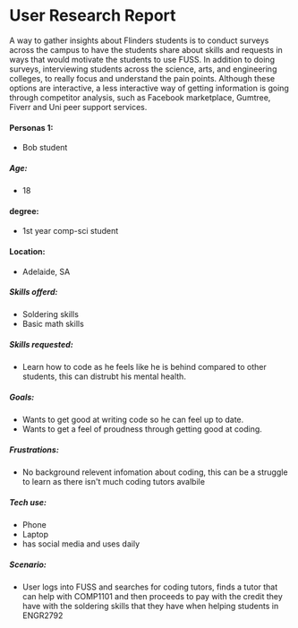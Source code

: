 # User Research Report
A way to gather insights about Flinders students is to conduct surveys across the campus to have the students share about skills and requests in ways that would motivate the students to use FUSS. In addition to doing surveys, interviewing students across the science, arts, and engineering colleges, to really focus and understand the pain points. Although these options are interactive, a less interactive way of getting information is going through competitor analysis, such as Facebook marketplace, Gumtree, Fiverr and Uni peer support services.

#### Personas 1: 
- Bob student
##### Age: 
- 18
#### degree:
- 1st year comp-sci student 
#### Location: 
- Adelaide, SA
##### Skills offerd: 
- Soldering skills
- Basic math skills
##### Skills requested: 
- Learn how to code as he feels like he is behind compared to other students, this can distrubt his mental health.
##### Goals: 
- Wants to get good at writing code so he can feel up to date.
- Wants to get a feel of proudness through getting good at coding.
##### Frustrations: 
- No background relevent infomation about coding, this can be a struggle to learn as there isn't much coding tutors avalbile
##### Tech use: 
- Phone
- Laptop
- has social media and uses daily
##### Scenario: 
- User logs into FUSS and searches for coding tutors, finds a tutor that can help with COMP1101 and then proceeds to pay with the credit they have with the soldering skills that they have when helping students in ENGR2792
